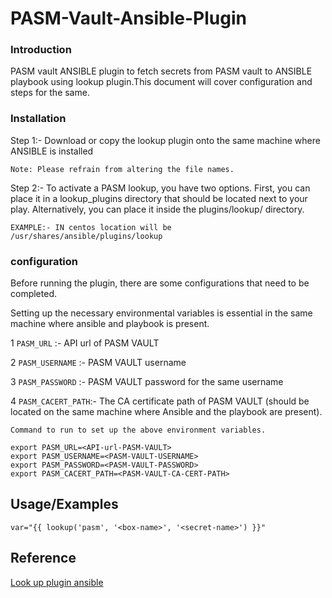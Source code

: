 # PASM-Vault-Ansible-Plugin

### Introduction

PASM vault ANSIBLE plugin to fetch secrets from PASM vault to ANSIBLE playbook using lookup plugin.This document will cover configuration and steps for the same.

### Installation

Step 1:- Download or copy the lookup plugin onto the same machine where ANSIBLE is installed

```
Note: Please refrain from altering the file names.
```

Step 2:- To activate a PASM lookup, you have two options. First, you can place it in a lookup_plugins directory that should be located next to your play. Alternatively, you can place it inside the plugins/lookup/ directory.
```
EXAMPLE:- IN centos location will be /usr/shares/ansible/plugins/lookup
```

### configuration

Before running the plugin, there are some configurations that need to be completed.

Setting up the necessary environmental variables is essential in the same machine where ansible and playbook is present.

1 `PASM_URL` :- API url of PASM VAULT

2 `PASM_USERNAME` :- PASM VAULT username

3 `PASM_PASSWORD` :- PASM VAULT password for the same username

4 `PASM_CACERT_PATH`:- The CA certificate path of PASM VAULT (should be located on the same machine where Ansible and the playbook are present).


```
Command to run to set up the above environment variables.

export PASM_URL=<API-url-PASM-VAULT>
export PASM_USERNAME=<PASM-VAULT-USERNAME>
export PASM_PASSWORD=<PASM-VAULT-PASSWORD>
export PASM_CACERT_PATH=<PASM-VAULT-CA-CERT-PATH>

```

## Usage/Examples

```
var="{{ lookup('pasm', '<box-name>', '<secret-name>') }}"
```

## Reference

[Look up plugin ansible](https://docs.ansible.com/ansible/latest/plugins/lookup.html#enabling-lookup-plugins)

